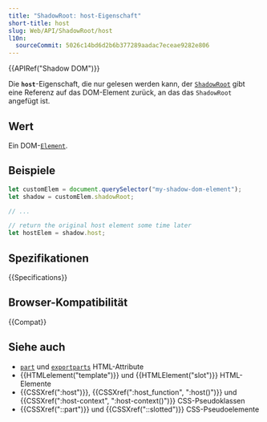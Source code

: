 ```yaml
---
title: "ShadowRoot: host-Eigenschaft"
short-title: host
slug: Web/API/ShadowRoot/host
l10n:
  sourceCommit: 5026c14bd6d2b6b377289aadac7eceae9282e806
---
```


{{APIRef("Shadow DOM")}}

Die **`host`**-Eigenschaft, die nur gelesen werden kann, der [`ShadowRoot`](/de/docs/Web/API/ShadowRoot) gibt eine Referenz auf das DOM-Element zurück, an das das `ShadowRoot` angefügt ist.

## Wert

Ein DOM-[`Element`](/de/docs/Web/API/Element).

## Beispiele

```js
let customElem = document.querySelector("my-shadow-dom-element");
let shadow = customElem.shadowRoot;

// ...

// return the original host element some time later
let hostElem = shadow.host;
```

## Spezifikationen

{{Specifications}}

## Browser-Kompatibilität

{{Compat}}

## Siehe auch

- [`part`](/de/docs/Web/HTML/Global_attributes/part) und [`exportparts`](/de/docs/Web/HTML/Global_attributes/exportparts) HTML-Attribute
- {{HTMLelement("template")}} und {{HTMLElement("slot")}} HTML-Elemente
- {{CSSXref(":host")}}, {{CSSXref(":host_function", ":host()")}} und {{CSSXref(":host-context", ":host-context()")}} CSS-Pseudoklassen
- {{CSSXref("::part")}} und {{CSSXref("::slotted")}} CSS-Pseudoelemente
